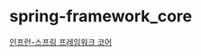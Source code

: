 # spring-framework_core
[인프런-스프링 프레임워크 코어](https://www.inflearn.com/course/spring-framework_core/dashboard)

